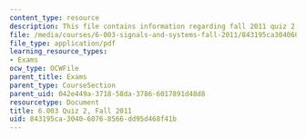 ```yaml
---
content_type: resource
description: This file contains information regarding fall 2011 quiz 2.
file: /media/courses/6-003-signals-and-systems-fall-2011/843195ca304060768566dd95d468f41b_MIT6_003F11_q2.pdf
file_type: application/pdf
learning_resource_types:
- Exams
ocw_type: OCWFile
parent_title: Exams
parent_type: CourseSection
parent_uid: 042e449a-3718-58da-3786-6017891d48d8
resourcetype: Document
title: 6.003 Quiz 2, Fall 2011
uid: 843195ca-3040-6076-8566-dd95d468f41b
---
```

